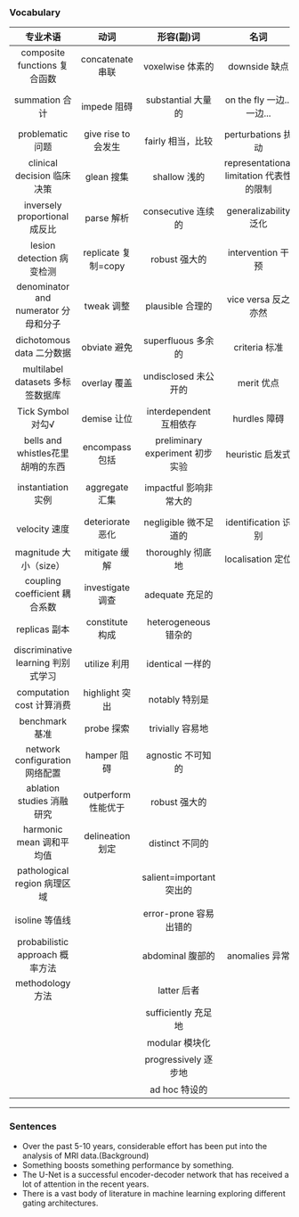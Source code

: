 ### Vocabulary
专业术语|动词|形容(副)词|名词|介词
:--:|:--:|:--:|:--:|:--:
composite functions 复合函数|concatenate 串联|voxelwise 体素的|downside 缺点|with respect to 关于
summation 合计|impede 阻碍|substantial 大量的|on the fly 一边... 一边...|from ...perspecitve 从某角度看
problematic 问题|give rise to 会发生|fairly 相当，比较|perturbations 扰动|correspond to 相当于
clinical decision 临床决策|glean 搜集|shallow 浅的|representational limitation 代表性的限制|in part 部分
inversely proportional 成反比|parse 解析|consecutive 连续的|generalizability 泛化|herein this work 在本工作
lesion detection 病变检测|replicate 复制=copy|robust 强大的|intervention 干预|are dedicated to 致力于
denominator and numerator 分母和分子|tweak 调整|plausible 合理的|vice versa 反之亦然|in terms of 就...而言
dichotomous data 二分数据|obviate 避免|superfluous 多余的|criteria 标准|reside on 在于
multilabel datasets 多标签数据库|overlay 覆盖|undisclosed 未公开的|merit 优点|with the advent of 随着...的到来
Tick Symbol 对勾√|demise 让位|interdependent 互相依存|hurdles 障碍|de facto 事实上
bells and whistles花里胡哨的东西|encompass 包括|preliminary experiment 初步实验|heuristic 启发式|due to 由于
instantiation 实例|aggregate 汇集|impactful 影响非常大的||attributed to the fact that 归因于
velocity 速度|deteriorate 恶化|negligible 微不足道的|identification 识别|
magnitude 大小（size）|mitigate 缓解|thoroughly 彻底地|localisation 定位|
coupling coefficient 耦合系数|investigate 调查|adequate 充足的||
replicas 副本|constitute 构成|heterogeneous 错杂的||
discriminative learning 判别式学习|utilize 利用|identical 一样的||
computation cost 计算消费|highlight 突出|notably 特别是||
benchmark 基准|probe 探索|trivially 容易地||
network configuration 网络配置|hamper 阻碍|agnostic 不可知的||
ablation studies 消融研究|outperform 性能优于|robust 强大的||
harmonic mean 调和平均值|delineation 划定|distinct 不同的||
pathological region 病理区域||salient=important 突出的||
isoline 等值线||error-prone 容易出错的||
probabilistic approach 概率方法||abdominal 腹部的|anomalies 异常|
methodology 方法||latter 后者||
|||sufficiently 充足地||
|||modular 模块化||
|||progressively 逐步地||
|||ad hoc 特设的||

----
### Sentences
+ Over the past 5-10 years, considerable effort has been put into the analysis of MRI data.(Background)
+ Something boosts something performance by something.
+ The U-Net is a successful encoder-decoder network that has received a lot of attention in the recent years.
+ There is a vast body of literature in machine learning exploring different gating architectures.

